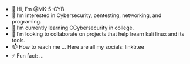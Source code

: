 - 👋 Hi, I’m @MK-5-CYB
- 👀 I’m interested in Cybersecurity, pentesting, networking, and programing.
- 🌱 I’m currently learning CCybersecurity in college.
- 💞️ I’m looking to collaborate on projects that help lrearn kali linux and its tools.
- 📫 How to reach me ... Here are all my socials: linktr.ee
- ⚡ Fun fact: ...

<!---
MK-5-CYB/MK-5-CYB is a ✨ special ✨ repository because its `README.md` (this file) appears on your GitHub profile.
You can click the Preview link to take a look at your changes.
--->

